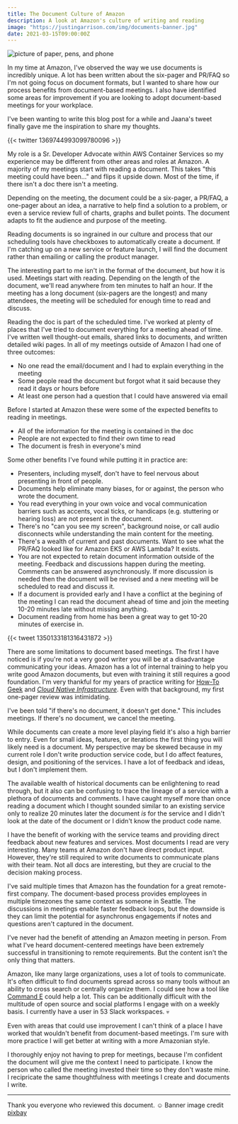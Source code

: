 ```yaml
---
title: The Document Culture of Amazon
description: A look at Amazon's culture of writing and reading
image: "https://justingarrison.com/img/documents-banner.jpg"
date: 2021-03-15T09:00:00Z
---
```


![picture of paper, pens, and phone](https://justingarrison.com/img/documents-banner.jpg)

In my time at Amazon, I've observed the way we use documents is incredibly unique.
A lot has been written about the six-pager and PR/FAQ so I'm not going focus on document formats, but I wanted to share how our process benefits from document-based meetings.
I also have identified some areas for improvement if you are looking to adopt document-based meetings for your workplace.

I've been wanting to write this blog post for a while and Jaana's tweet finally gave me the inspiration to share my thoughts.

{{< twitter 1369744993099780096 >}}

My role is a Sr. Developer Advocate within AWS Container Services so my experience may be different from other areas and roles at Amazon.
A majority of my meetings start with reading a document.
This takes "this meeting could have been..." and flips it upside down.
Most of the time, if there isn't a doc there isn't a meeting.

Depending on the meeting, the document could be a six-pager, a PR/FAQ, a one-pager about an idea, a narrative to help find a solution to a problem, or even a service review full of charts, graphs and bullet points.
The document adapts to fit the audience and purpose of the meeting.

Reading documents is so ingrained in our culture and process that our scheduling tools have checkboxes to automatically create a document.
If I'm catching up on a new service or feature launch, I will find the document rather than emailing or calling the product manager.

The interesting part to me isn't in the format of the document, but how it is used.
Meetings start with reading.
Depending on the length of the document, we'll read anywhere from ten minutes to half an hour.
If the meeting has a long document (six-pagers are the longest) and many attendees, the meeting will be scheduled for enough time to read and discuss.

Reading the doc is part of the scheduled time.
I've worked at plenty of places that I've tried to document everything for a meeting ahead of time.
I've written well thought-out emails, shared links to documents, and written detailed wiki pages.
In all of my meetings outside of Amazon I had one of three outcomes:
* No one read the email/document and I had to explain everything in the meeting
* Some people read the document but forgot what it said because they read it days or hours before
* At least one person had a question that I could have answered via email

Before I started at Amazon these were some of the expected benefits to reading in meetings.
* All of the information for the meeting is contained in the doc
* People are not expected to find their own time to read
* The document is fresh in everyone's mind

Some other benefits I've found while putting it in practice are:
* Presenters, including myself, don't have to feel nervous about presenting in front of people.
* Documents help eliminate many biases, for or against, the person who wrote the document.
* You read everything in your own voice and vocal communication barriers such as accents, vocal ticks, or handicaps (e.g. stuttering or hearing loss) are not present in the document.
* There's no "can you see my screen", background noise, or call audio disconnects while understanding the main content for the meeting.
* There's a wealth of current and past documents. Want to see what the PR/FAQ looked like for Amazon EKS or AWS Lambda? It exists.
* You are not expected to retain document information outside of the meeting. Feedback and discussions happen during the meeting. Comments can be answered asynchronously. If more discussion is needed then the document will be revised and a new meeting will be scheduled to read and discuss it.
* If a document is provided early and I have a conflict at the begining of the meeting I can read the document ahead of time and join the meeting 10-20 minutes late without missing anything.
* Document reading from home has been a great way to get 10-20 minutes of exercise in.

{{< tweet 1350133181316431872 >}}

There are some limitations to document based meetings.
The first I have noticed is if you're not a very good writer you will be at a disadvantage communicating your ideas.
Amazon has a lot of internal training to help you write good Amazon documents, but even with training it still requires a good foundation.
I'm very thankful for my years of practice writing for [How-To Geek](https://www.howtogeek.com/author/rothgar/) and _[Cloud Native Infrastructure](https://www.cnibook.info/)_.
Even with that background, my first one-pager review was intimidating.

I've been told "if there's no document, it doesn't get done."
This includes meetings.
If there's no document, we cancel the meeting.

While documents can create a more level playing field it's also a high barrier to entry.
Even for small ideas, features, or iterations the first thing you will likely need is a document.
My perspective may be skewed because in my current role I don't write production service code, but I do affect features, design, and positioning of the services.
I have a lot of feedback and ideas, but I don't implement them.

The available wealth of historical documents can be enlightening to read through, but it also can be confusing to trace the lineage of a service with a plethora of documents and comments.
I have caught myself more than once reading a document which I thought sounded similar to an existing service only to realize 20 minutes later the document _is_ for the service and I didn't look at the date of the document or I didn't know the product code name.

I have the benefit of working with the service teams and providing direct feedback about new features and services.
Most documents I read are very interesting.
Many teams at Amazon don't have direct product input.
However, they're still required to write documents to communicate plans with their team.
Not all docs are interesting, but they are crucial to the decision making process.

I've said multiple times that Amazon has the foundation for a great remote-first company.
The document-based process provides employees in multiple timezones the same context as someone in Seattle.
The discussions in meetings enable faster feedback loops, but the downside is they can limit the potential for asynchronus engagements if notes and questions aren't captured in the document.

I've never had the benefit of attending an Amazon meeting in person.
From what I've heard document-centered meetings have been extremely successful in transitioning to remote requirements.
But the content isn't the only thing that matters.

Amazon, like many large organizations, uses a lot of tools to communicate.
It's often difficult to find documents spread across so many tools without an ability to cross search or centrally organize them.
I could see how a tool like [Command E](https://getcommande.com/) could help a lot.
This can be additionally difficult with the multitude of open source and social platforms I engage with on a weekly basis.
I currently have a user in 53 Slack workspaces. 💀

Even with areas that could use improvement I can't think of a place I have worked that wouldn't benefit from document-based meetings.
I'm sure with more practice I will get better at writing with a more Amazonian style.

I thoroughly enjoy not having to prep for meetings, because I'm confident the document will give me the context I need to participate.
I know the person who called the meeting invested their time so they don't waste mine.
I recipricate the same thoughtfulness with meetings I create and documents I write.

---

Thank you everyone who reviewed this document. ☺️
Banner image credit [pixbay](https://pixabay.com/illustrations/paper-messy-notes-abstract-3033204/)
